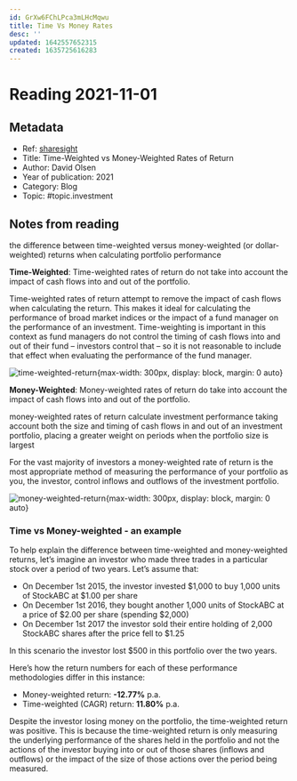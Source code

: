 ```yaml
---
id: GrXw6FChLPca3mLHcMqwu
title: Time Vs Money Rates
desc: ''
updated: 1642557652315
created: 1635725616283
---
```

# Reading 2021-11-01

## Metadata

- Ref: [sharesight](https://www.sharesight.com/blog/time-weighted-vs-money-weighted-rates-of-return/)
- Title: Time-Weighted vs Money-Weighted Rates of Return
- Author: David Olsen
- Year of publication: 2021
- Category: Blog
- Topic: #topic.investment

## Notes from reading

the difference between time-weighted versus money-weighted (or dollar-weighted) returns when calculating portfolio performance

**Time-Weighted**: Time-weighted rates of return do not take into account the impact of cash flows into and out of the portfolio.

Time-weighted rates of return attempt to remove the impact of cash flows when calculating the return. This makes it ideal for calculating the performance of broad market indices or the impact of a fund manager on the performance of an investment. Time-weighting is important in this context as fund managers do not control the timing of cash flows into and out of their fund – investors control that – so it is not reasonable to include that effect when evaluating the performance of the fund manager.

![time-weighted-return](https://images.ctfassets.net/91sm3pewxzag/1p7flX9eTO4EsoUwKcasys/05c2642c27acd44414298dbc765029ad/sharesight_time-weighted-return.png){max-width: 300px, display: block, margin: 0 auto}

**Money-Weighted**: Money-weighted rates of return do take into account the impact of cash flows into and out of the portfolio.

 money-weighted rates of return calculate investment performance taking account both the size and timing of cash flows in and out of an investment portfolio, placing a greater weight on periods when the portfolio size is largest

 For the vast majority of investors a money-weighted rate of return is the most appropriate method of measuring the performance of your portfolio as you, the investor, control inflows and outflows of the investment portfolio.

 ![money-weighted-return](https://images.ctfassets.net/91sm3pewxzag/5FjMegWtVK6QIQ8eSSIKU4/68f0e94dfc273c41abe67fedcec9abf0/sharesight_money-weighted-return.png){max-width: 300px, display: block, margin: 0 auto}

### Time vs Money-weighted - an example

To help explain the difference between time-weighted and money-weighted returns, let’s imagine an investor who made three trades in a particular stock over a period of two years. Let’s assume that:

- On December 1st 2015, the investor invested $1,000 to buy 1,000 units of StockABC at $1.00 per share
- On December 1st 2016, they bought another 1,000 units of StockABC at a price of $2.00 per share (spending $2,000)
- On December 1st 2017 the investor sold their entire holding of 2,000 StockABC shares after the price fell to $1.25

In this scenario the investor lost $500 in this portfolio over the two years.

Here’s how the return numbers for each of these performance methodologies differ in this instance:
- Money-weighted return: **-12.77%** p.a.
- Time-weighted (CAGR) return: **11.80%** p.a.

Despite the investor losing money on the portfolio, the time-weighted return was positive. This is because the time-weighted return is only measuring the underlying performance of the shares held in the portfolio and not the actions of the investor buying into or out of those shares (inflows and outflows) or the impact of the size of those actions over the period being measured.
